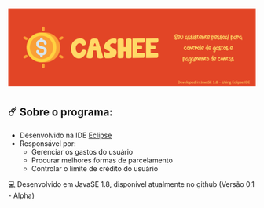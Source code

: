 <h1 align="center">
    <img alt="Capa" title="#Capa" src="https://github.com/Lacivitaa/Cashee_app/blob/master/cashee.png" />
</h1>

## ☄️ Sobre o programa:
- Desenvolvido na IDE [Eclipse](https://www.eclipse.org/)
- Responsável por:
  - Gerenciar os gastos do usuário
  - Procurar melhores formas de parcelamento
  - Controlar o limite de crédito do usuário
  
 💻 Desenvolvido em JavaSE 1.8, disponível atualmente no github (Versão 0.1 - Alpha)
